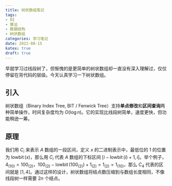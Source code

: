 ```yaml
---
title: 树状数组笔记
tags:
- OI
- 算法
- 数据结构
- 树状数组
categories: 学习笔记
date: 2022-08-15
katex: true
draft: true
---
```


早就学习过线段树了，但惭愧的是更简单的树状数组却一直没有深入理解过，仅仅停留在背代码的层级。今天认真学习一下树状数组。

## 引入

树状数组（Binary Index Tree, BIT / Fenwick Tree）支持**单点修改**和**区间查询**两种简单操作，时间复杂度均为 $O(\log n)$。它的实现比线段树简单，速度更快，但功能稍逊一筹。

## 原理

我们用 $C_i$ 来表示 $A$ 数组的一段区间，定义 $x$ 的二进制表示中，最低位的 $1$ 的位置为 $\operatorname{lowbit}(x)$，那么用 $C_i$ 代表 $A$ 数组的下标区间 $[i-\operatorname{lowbit}(i)+1, i]$。举个例子，$4_{(10)} = 100_{(2)}$，$100_{(2)}-\operatorname{lowbit}(100_{(2)})+1_{(2)}=1_{(2)}=1_{(10)}$，那么 $C_4$ 代表的区间就是 $[1, 4]$。通过这样的设计，树状数组将结点数压缩到与数组长度相同，不像线段树一样需要 $2n$ 个结点。
